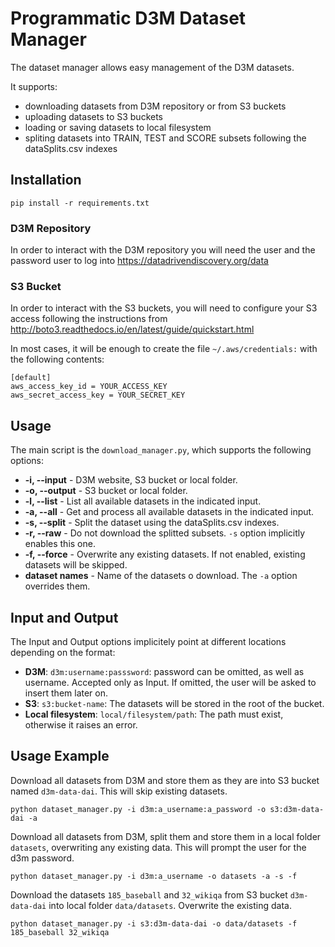 # Programmatic D3M Dataset Manager

The dataset manager allows easy management of the D3M datasets.

It supports:

* downloading datasets from D3M repository or from S3 buckets
* uploading datasets to S3 buckets
* loading or saving datasets to local filesystem
* spliting datasets into TRAIN, TEST and SCORE subsets following the dataSplits.csv indexes

## Installation

```
pip install -r requirements.txt
```

### D3M Repository

In order to interact with the D3M repository you will need the user and the password
user to log into https://datadrivendiscovery.org/data

### S3 Bucket

In order to interact with the S3 buckets, you will need to configure your S3 access
following the instructions from http://boto3.readthedocs.io/en/latest/guide/quickstart.html

In most cases, it will be enough to create the file `~/.aws/credentials:`
with the following contents:

```
[default]
aws_access_key_id = YOUR_ACCESS_KEY
aws_secret_access_key = YOUR_SECRET_KEY
```

## Usage

The main script is the `download_manager.py`, which supports the following options:

- **-i, --input** - D3M website, S3 bucket or local folder.
- **-o, --output** - S3 bucket or local folder.
- **-l, --list** - List all available datasets in the indicated input.
- **-a, --all** - Get and process all available datasets in the indicated input.
- **-s, --split** - Split the dataset using the dataSplits.csv indexes.
- **-r, --raw** - Do not download the splitted subsets. `-s` option implicitly enables this one.
- **-f, --force** - Overwrite any existing datasets. If not enabled, existing datasets will be skipped.
- **dataset names** - Name of the datasets o download. The `-a` option overrides them.


## Input and Output

The Input and Output options implicitely point at different locations depending on the format:

* **D3M**: `d3m:username:passsword`: password can be omitted, as well as username. Accepted only as Input.
If omitted, the user will be asked to insert them later on.
* **S3**: `s3:bucket-name`: The datasets will be stored in the root of the bucket.
* **Local filesystem**: `local/filesystem/path`: The path must exist, otherwise it raises an error.


## Usage Example

Download all datasets from D3M and store them as they are into S3 bucket named `d3m-data-dai`.
This will skip existing datasets.

```
python dataset_manager.py -i d3m:a_username:a_password -o s3:d3m-data-dai -a
```

Download all datasets from D3M, split them and store them in a local folder `datasets`, overwriting
any existing data.
This will prompt the user for the d3m password.

```
python dataset_manager.py -i d3m:a_username -o datasets -a -s -f
```

Download the datasets `185_baseball` and `32_wikiqa` from S3 bucket `d3m-data-dai`
into local folder `data/datasets`. Overwrite the existing data.

```
python dataset_manager.py -i s3:d3m-data-dai -o data/datasets -f 185_baseball 32_wikiqa
```
